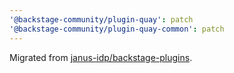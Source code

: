 ```yaml
---
'@backstage-community/plugin-quay': patch
'@backstage-community/plugin-quay-common': patch
---
```


Migrated from [janus-idp/backstage-plugins](https://github.com/janus-idp/backstage-plugins).
